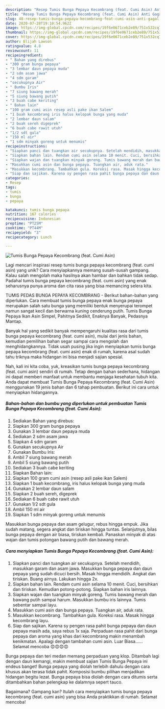 ```yaml
---
description: "Resep Tumis Bunga Pepaya Kecombrang (feat. Cumi Asin) Anti Gagal"
title: "Resep Tumis Bunga Pepaya Kecombrang (feat. Cumi Asin) Anti Gagal"
slug: 48-resep-tumis-bunga-pepaya-kecombrang-feat-cumi-asin-anti-gagal
date: 2020-07-28T19:10:54.962Z
image: https://img-global.cpcdn.com/recipes/19f6e0671ceb2e89/751x532cq70/tumis-bunga-pepaya-kecombrang-feat-cumi-asin-foto-resep-utama.jpg
thumbnail: https://img-global.cpcdn.com/recipes/19f6e0671ceb2e89/751x532cq70/tumis-bunga-pepaya-kecombrang-feat-cumi-asin-foto-resep-utama.jpg
cover: https://img-global.cpcdn.com/recipes/19f6e0671ceb2e89/751x532cq70/tumis-bunga-pepaya-kecombrang-feat-cumi-asin-foto-resep-utama.jpg
author: Elijah Lawson
ratingvalue: 4.8
reviewcount: 11
recipeingredient:
- " Bahan yang direbus"
- "300 gram bunga pepaya"
- "3 lembar daun pepaya muda"
- "2 sdm asam jawa"
- "4 sdm garam"
- "secukupnya Air"
- " Bumbu Iris"
- "7 siung bawang merah"
- "5 siung bawang putih"
- "3 buah cabe keriting"
- " Bahan lain"
- "100 gram cumi asin resep asli pake ikan Salem"
- "1 buah kecombrang iris halus kelopak bunga yang muda"
- "2 lembar daun salam"
- "2 buah sereh digeprek"
- "6 buah cabe rawit utuh"
- "1/2 sdt gula"
- "150 ml air"
- "1 sdm minyak goreng untuk menumis"
recipeinstructions:
- "Siapkan panci dan tuangkan air secukupnya. Setelah mendidih, masukkan garam dan asam jawa. Masukkan bunga pepaya dan daun pepaya yang sudah dicuci bersih. Masak hingga mendidih. Angkat dan tiriskan. Buang airnya. Lakukan hingga 2x."
- "Siapkan bahan lain. Rendam cumi asin selama 10 menit. Cuci, bersihkan dan tiriskan. Kemudian potong-potong. Siapkan bahan iris lainnya."
- "Siapkan wajan dan tuangkan minyak goreng. Tumis bawang merah dan bawang putih sampai harum. Masukkan bumbu iris lainnya. Tumis sebentar sampai layu."
- "Masukkan cumi asin dan bunga pepaya. Tuangkan air, aduk rata."
- "Masukkan kecombrang. Tambahkan gula. Koreksi rasa. Masak hingga kecombrang layu."
- "Siap dan sajikan. Karena sy pengen rasa pahit bunga pepaya dan daun pepaya masih ada, saya rebus 1x saja. Perpaduan rasa pahit dari bunga pepaya dan aroma yang khas dari kecombrang makin menambah kenikmatan. Apalagi dengan tambahan cumi asin. Luar Biasa...... Selamat mencoba 😍😍😍😍"
categories:
- Resep
tags:
- tumis
- bunga
- pepaya

katakunci: tumis bunga pepaya 
nutrition: 167 calories
recipecuisine: Indonesian
preptime: "PT25M"
cooktime: "PT44M"
recipeyield: "3"
recipecategory: Lunch

---
```



![Tumis Bunga Pepaya Kecombrang (feat. Cumi Asin)](https://img-global.cpcdn.com/recipes/19f6e0671ceb2e89/751x532cq70/tumis-bunga-pepaya-kecombrang-feat-cumi-asin-foto-resep-utama.jpg)

Lagi mencari inspirasi resep tumis bunga pepaya kecombrang (feat. cumi asin) yang unik? Cara menyiapkannya memang susah-susah gampang. Kalau salah mengolah maka hasilnya akan hambar dan bahkan tidak sedap. Padahal tumis bunga pepaya kecombrang (feat. cumi asin) yang enak seharusnya punya aroma dan cita rasa yang bisa memancing selera kita.

TUMIS PEDAS BUNGA PEPAYA KECOMBRANG - Berikut bahan-bahan yang diperlukan. Cara membuat tumis bunga pepaya enak bunga pepaya merupakan salah satu bunga yang memiliki bentuk menyerupai terompet namun sangat kecil dan berwarna kuning cenderung putih. Tumis Bunga Pepaya Ikan Asin Simpel, Pahitnya Sedikit, Enaknya Banyak, Pedasnya Mantap.

Banyak hal yang sedikit banyak mempengaruhi kualitas rasa dari tumis bunga pepaya kecombrang (feat. cumi asin), mulai dari jenis bahan, kemudian pemilihan bahan segar sampai cara mengolah dan menghidangkannya. Tidak usah pusing jika ingin menyiapkan tumis bunga pepaya kecombrang (feat. cumi asin) enak di rumah, karena asal sudah tahu triknya maka hidangan ini bisa menjadi sajian spesial.


Nah, kali ini kita coba, yuk, kreasikan tumis bunga pepaya kecombrang (feat. cumi asin) sendiri di rumah. Tetap dengan bahan sederhana, hidangan ini dapat memberi manfaat untuk membantu menjaga kesehatan tubuh kita. Anda dapat membuat Tumis Bunga Pepaya Kecombrang (feat. Cumi Asin) menggunakan 19 jenis bahan dan 6 tahap pembuatan. Berikut ini cara untuk menyiapkan hidangannya.

<!--inarticleads1-->

##### Bahan-bahan dan bumbu yang diperlukan untuk pembuatan Tumis Bunga Pepaya Kecombrang (feat. Cumi Asin):

1. Sediakan  Bahan yang direbus:
1. Siapkan 300 gram bunga pepaya
1. Gunakan 3 lembar daun pepaya muda
1. Sediakan 2 sdm asam jawa
1. Siapkan 4 sdm garam
1. Gunakan secukupnya Air
1. Gunakan  Bumbu Iris:
1. Ambil 7 siung bawang merah
1. Ambil 5 siung bawang putih
1. Sediakan 3 buah cabe keriting
1. Siapkan  Bahan lain:
1. Siapkan 100 gram cumi asin (resep asli pake ikan Salem)
1. Siapkan 1 buah kecombrang, iris halus kelopak bunga yang muda
1. Gunakan 2 lembar daun salam
1. Siapkan 2 buah sereh, digeprek
1. Sediakan 6 buah cabe rawit utuh
1. Gunakan 1/2 sdt gula
1. Ambil 150 ml air
1. Siapkan 1 sdm minyak goreng untuk menumis


Masukkan bunga pepaya dan asam gelugur, rebus hingga empuk. Jika sudah matang, segera angkat dan tiriskan hingga tuntas. Selanjutnya, bilas bunga pepaya dengan air biasa, tiriskan kembali. Panaskan minyak di atas wajan dan tumis potongan bawang putih dan bawang merah. 

<!--inarticleads2-->

##### Cara menyiapkan Tumis Bunga Pepaya Kecombrang (feat. Cumi Asin):

1. Siapkan panci dan tuangkan air secukupnya. Setelah mendidih, masukkan garam dan asam jawa. Masukkan bunga pepaya dan daun pepaya yang sudah dicuci bersih. Masak hingga mendidih. Angkat dan tiriskan. Buang airnya. Lakukan hingga 2x.
1. Siapkan bahan lain. Rendam cumi asin selama 10 menit. Cuci, bersihkan dan tiriskan. Kemudian potong-potong. Siapkan bahan iris lainnya.
1. Siapkan wajan dan tuangkan minyak goreng. Tumis bawang merah dan bawang putih sampai harum. Masukkan bumbu iris lainnya. Tumis sebentar sampai layu.
1. Masukkan cumi asin dan bunga pepaya. Tuangkan air, aduk rata.
1. Masukkan kecombrang. Tambahkan gula. Koreksi rasa. Masak hingga kecombrang layu.
1. Siap dan sajikan. Karena sy pengen rasa pahit bunga pepaya dan daun pepaya masih ada, saya rebus 1x saja. Perpaduan rasa pahit dari bunga pepaya dan aroma yang khas dari kecombrang makin menambah kenikmatan. Apalagi dengan tambahan cumi asin. Luar Biasa...... Selamat mencoba 😍😍😍😍


Bunga pepaya dan teri medan memang perpaduan yang klop. Ditambah lagi dengan daun kemangi, makin membuat sajian Tumis Bunga Pepaya ini endeus banget! Bunga pepaya yang diolah terlebih dahulu dengan cara khusus akan terasa tidak pahit. Komposisi bumbu pilihan menjadikan hidangan begitu lezat. Bunga pepaya bisa diolah dengan cara ditumis serta ditambahkan bahan pelengkap ke dalamnya sepert tauco. 

Bagaimana? Gampang kan? Itulah cara menyiapkan tumis bunga pepaya kecombrang (feat. cumi asin) yang bisa Anda praktikkan di rumah. Selamat mencoba!
